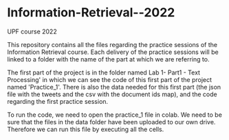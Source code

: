 # Information-Retrieval--2022
UPF course 2022

This repository contains all the files regarding the practice sessions of the Information Retrieval course. Each delivery of the practice sessions will be linked to a folder with the name of the part at which we are referring to.

The first part of the project is in the folder named Lab 1- Part1 - Text Processing' in which we can see the code of this first part of the project named 'Practice_1'. There is also the data needed for this first part (the json file with the tweets and the csv with the document ids map), and the code regarding the first practice session. 

To run the code, we need to open the practice_1 file in colab. We need to be sure that the files in the data folder have been uploaded to our own drive. Therefore we can run this file by executing all the cells.